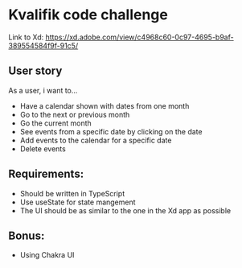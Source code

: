 # Kvalifik code challenge

Link to Xd: https://xd.adobe.com/view/c4968c60-0c97-4695-b9af-389554584f9f-91c5/

## User story

As a user, i want to...

* Have a calendar shown with dates from one month
* Go to the next or previous month
* Go the current month
* See events from a specific date by clicking on the date
* Add events to the calendar for a specific date
* Delete events

## Requirements:
* Should be written in TypeScript
* Use useState for state mangement
* The UI should be as similar to the one in the Xd app as possible

## Bonus:

* Using Chakra UI
